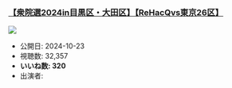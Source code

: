 ### [【衆院選2024in目黒区・大田区】【ReHacQvs東京26区】](https://www.youtube.com/watch?v=XqfdzpXdqIE)
[![](https://img.youtube.com/vi/XqfdzpXdqIE/hqdefault.jpg)](https://www.youtube.com/watch?v=XqfdzpXdqIE)
-   公開日: 2024-10-23
-   視聴数: 32,357
-   **いいね数: 320**
-   出演者: 

